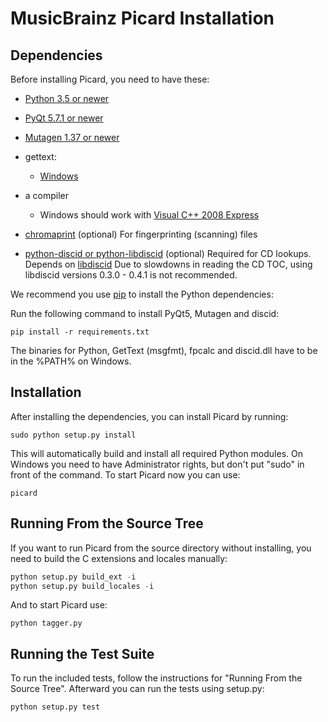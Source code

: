 MusicBrainz Picard Installation
===============================

Dependencies
------------

Before installing Picard, you need to have these:

* [Python 3.5 or newer](http://python.org/download)

* [PyQt 5.7.1 or newer](http://www.riverbankcomputing.co.uk/software/pyqt/download)

* [Mutagen 1.37 or newer](https://bitbucket.org/lazka/mutagen/downloads)

* gettext:
  * [Windows](http://gnuwin32.sourceforge.net/packages/gettext.htm)

* a compiler
  * Windows should work with [Visual C++ 2008 Express](http://go.microsoft.com/?linkid=7729279)

* [chromaprint](http://acoustid.org/chromaprint) (optional)
  For fingerprinting (scanning) files

* [python-discid or python-libdiscid](https://python-discid.readthedocs.org/) (optional)
  Required for CD lookups.
  Depends on [libdiscid](http://musicbrainz.org/doc/libdiscid)
  Due to slowdowns in reading the CD TOC, using libdiscid versions
  0.3.0 - 0.4.1 is not recommended.

We recommend you use [pip](https://pip.pypa.io/en/stable/) to install the Python
dependencies:

Run the following command to install PyQt5, Mutagen and discid:

    pip install -r requirements.txt

The binaries for Python, GetText (msgfmt), fpcalc and discid.dll have to be
in the %PATH% on Windows.


Installation
------------

After installing the dependencies, you can install Picard by running:

    sudo python setup.py install

This will automatically build and install all required Python modules.
On Windows you need to have Administrator rights, but don't put "sudo"
in front of the command.
To start Picard now you can use:

    picard


Running From the Source Tree
----------------------------

If you want to run Picard from the source directory without installing, you
need to build the C extensions and locales manually:

```python
python setup.py build_ext -i
python setup.py build_locales -i
```

And to start Picard use:

    python tagger.py


Running the Test Suite
----------------------

To run the included tests, follow the instructions for "Running From
the Source Tree".  Afterward you can run the tests using setup.py:

    python setup.py test

